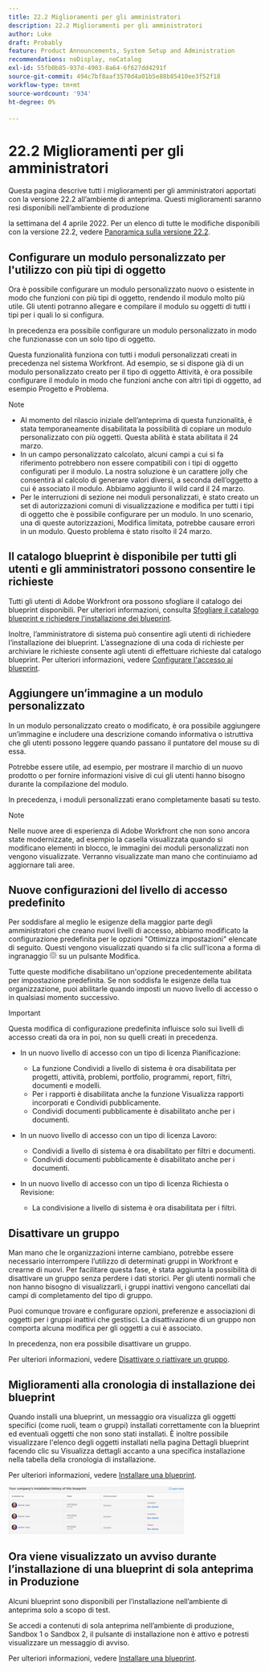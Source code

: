 ```yaml
---
title: 22.2 Miglioramenti per gli amministratori
description: 22.2 Miglioramenti per gli amministratori
author: Luke
draft: Probably
feature: Product Announcements, System Setup and Administration
recommendations: noDisplay, noCatalog
exl-id: 55fb0b85-937d-4903-8a64-6f627dd4291f
source-git-commit: 494c7bf8aaf3570d4a01b5e88b85410ee3f52f18
workflow-type: tm+mt
source-wordcount: '934'
ht-degree: 0%

---
```


# 22.2 Miglioramenti per gli amministratori

Questa pagina descrive tutti i miglioramenti per gli amministratori apportati con la versione 22.2 all’ambiente di anteprima. Questi miglioramenti saranno resi disponibili nell’ambiente di produzione

<!--
<MadCap:conditionalText data-mc-conditions="QuicksilverOrClassic.Draft mode">
in January 2022
</MadCap:conditionalText>
-->

la settimana del 4 aprile 2022. Per un elenco di tutte le modifiche disponibili con la versione 22.2, vedere [Panoramica sulla versione 22.2](../../../product-announcements/product-releases/22.2-release-activity/22-2-release-overview.md).

## Configurare un modulo personalizzato per l&#39;utilizzo con più tipi di oggetto

Ora è possibile configurare un modulo personalizzato nuovo o esistente in modo che funzioni con più tipi di oggetto, rendendo il modulo molto più utile. Gli utenti potranno allegare e compilare il modulo su oggetti di tutti i tipi per i quali lo si configura.

In precedenza era possibile configurare un modulo personalizzato in modo che funzionasse con un solo tipo di oggetto.

Questa funzionalità funziona con tutti i moduli personalizzati creati in precedenza nel sistema Workfront. Ad esempio, se si dispone già di un modulo personalizzato creato per il tipo di oggetto Attività, è ora possibile configurare il modulo in modo che funzioni anche con altri tipi di oggetto, ad esempio Progetto e Problema.

>[!NOTE]
>
>* Al momento del rilascio iniziale dell’anteprima di questa funzionalità, è stata temporaneamente disabilitata la possibilità di copiare un modulo personalizzato con più oggetti. Questa abilità è stata abilitata il 24 marzo.
>* In un campo personalizzato calcolato, alcuni campi a cui si fa riferimento potrebbero non essere compatibili con i tipi di oggetto configurati per il modulo. La nostra soluzione è un carattere jolly che consentirà al calcolo di generare valori diversi, a seconda dell’oggetto a cui è associato il modulo. Abbiamo aggiunto il wild card il 24 marzo.
>* Per le interruzioni di sezione nei moduli personalizzati, è stato creato un set di autorizzazioni comuni di visualizzazione e modifica per tutti i tipi di oggetto che è possibile configurare per un modulo. In uno scenario, una di queste autorizzazioni, Modifica limitata, potrebbe causare errori in un modulo. Questo problema è stato risolto il 24 marzo.
>

## Il catalogo blueprint è disponibile per tutti gli utenti e gli amministratori possono consentire le richieste

Tutti gli utenti di Adobe Workfront ora possono sfogliare il catalogo dei blueprint disponibili. Per ulteriori informazioni, consulta [Sfogliare il catalogo blueprint e richiedere l&#39;installazione dei blueprint](../../../administration-and-setup/blueprints/browse-catalog.md).

Inoltre, l’amministratore di sistema può consentire agli utenti di richiedere l’installazione dei blueprint. L’assegnazione di una coda di richieste per archiviare le richieste consente agli utenti di effettuare richieste dal catalogo blueprint. Per ulteriori informazioni, vedere [Configurare l&#39;accesso ai blueprint](../../../administration-and-setup/blueprints/configure-access-to-blueprints.md).

## Aggiungere un’immagine a un modulo personalizzato

In un modulo personalizzato creato o modificato, è ora possibile aggiungere un’immagine e includere una descrizione comando informativa o istruttiva che gli utenti possono leggere quando passano il puntatore del mouse su di essa.

Potrebbe essere utile, ad esempio, per mostrare il marchio di un nuovo prodotto o per fornire informazioni visive di cui gli utenti hanno bisogno durante la compilazione del modulo.

In precedenza, i moduli personalizzati erano completamente basati su testo.

>[!NOTE]
>
>Nelle nuove aree di esperienza di Adobe Workfront che non sono ancora state modernizzate, ad esempio la casella visualizzata quando si modificano elementi in blocco, le immagini dei moduli personalizzati non vengono visualizzate. Verranno visualizzate man mano che continuiamo ad aggiornare tali aree.


## Nuove configurazioni del livello di accesso predefinito

Per soddisfare al meglio le esigenze della maggior parte degli amministratori che creano nuovi livelli di accesso, abbiamo modificato la configurazione predefinita per le opzioni &quot;Ottimizza impostazioni&quot; elencate di seguito. Questi vengono visualizzati quando si fa clic sull&#39;icona a forma di ingranaggio ![Icona a livelli di accesso](assets/gear-icon-in-access-levels.png) su un pulsante Modifica.

Tutte queste modifiche disabilitano un&#39;opzione precedentemente abilitata per impostazione predefinita. Se non soddisfa le esigenze della tua organizzazione, puoi abilitarle quando imposti un nuovo livello di accesso o in qualsiasi momento successivo.

>[!IMPORTANT]
>
>Questa modifica di configurazione predefinita influisce solo sui livelli di accesso creati da ora in poi, non su quelli creati in precedenza.

* In un nuovo livello di accesso con un tipo di licenza Pianificazione:

   * La funzione Condividi a livello di sistema è ora disabilitata per progetti, attività, problemi, portfolio, programmi, report, filtri, documenti e modelli.
   * Per i rapporti è disabilitata anche la funzione Visualizza rapporti incorporati e Condividi pubblicamente.
   * Condividi documenti pubblicamente è disabilitato anche per i documenti.

* In un nuovo livello di accesso con un tipo di licenza Lavoro:

   * Condividi a livello di sistema è ora disabilitato per filtri e documenti.
   * Condividi documenti pubblicamente è disabilitato anche per i documenti.

* In un nuovo livello di accesso con un tipo di licenza Richiesta o Revisione:

   * La condivisione a livello di sistema è ora disabilitata per i filtri.

## Disattivare un gruppo

Man mano che le organizzazioni interne cambiano, potrebbe essere necessario interrompere l’utilizzo di determinati gruppi in Workfront e crearne di nuovi. Per facilitare questa fase, è stata aggiunta la possibilità di disattivare un gruppo senza perdere i dati storici. Per gli utenti normali che non hanno bisogno di visualizzarli, i gruppi inattivi vengono cancellati dai campi di completamento del tipo di gruppo.

Puoi comunque trovare e configurare opzioni, preferenze e associazioni di oggetti per i gruppi inattivi che gestisci. La disattivazione di un gruppo non comporta alcuna modifica per gli oggetti a cui è associato.

In precedenza, non era possibile disattivare un gruppo.

Per ulteriori informazioni, vedere [Disattivare o riattivare un gruppo](../../../administration-and-setup/manage-groups/create-and-manage-groups/deactivate-or-reactivate-a-group.md).

## Miglioramenti alla cronologia di installazione dei blueprint

Quando installi una blueprint, un messaggio ora visualizza gli oggetti specifici (come ruoli, team o gruppi) installati correttamente con la blueprint ed eventuali oggetti che non sono stati installati. È inoltre possibile visualizzare l&#39;elenco degli oggetti installati nella pagina Dettagli blueprint facendo clic su Visualizza dettagli accanto a una specifica installazione nella tabella della cronologia di installazione.

Per ulteriori informazioni, vedere [Installare una blueprint](../../../administration-and-setup/blueprints/blueprints-install.md).

![Cronologia installazione blueprint](assets/blueprints-installation-history-350x95.png)

## Ora viene visualizzato un avviso durante l’installazione di una blueprint di sola anteprima in Produzione

Alcuni blueprint sono disponibili per l’installazione nell’ambiente di anteprima solo a scopo di test.

Se accedi a contenuti di sola anteprima nell’ambiente di produzione, Sandbox 1 o Sandbox 2, il pulsante di installazione non è attivo e potresti visualizzare un messaggio di avviso.

Per ulteriori informazioni, vedere [Installare una blueprint](../../../administration-and-setup/blueprints/blueprints-install.md).
